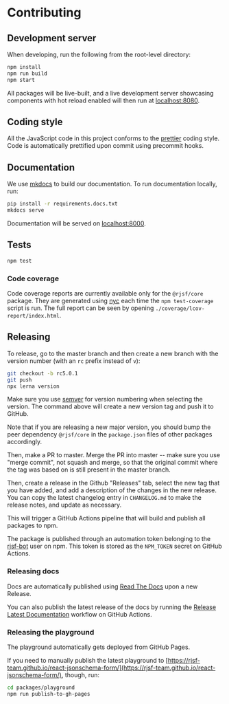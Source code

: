 # Contributing

## Development server

When developing, run the following from the root-level directory:

```bash
npm install
npm run build
npm start
```

All packages will be live-built, and a live development server showcasing components with hot reload enabled will then run at [localhost:8080](http://localhost:8080).

## Coding style

All the JavaScript code in this project conforms to the [prettier](https://github.com/prettier/prettier) coding style. Code is automatically prettified upon commit using precommit hooks.

## Documentation

We use [mkdocs](https://www.mkdocs.org/) to build our documentation. To run documentation locally, run:

```bash
pip install -r requirements.docs.txt
mkdocs serve
```

Documentation will be served on [localhost:8000](http://localhost:8000).

## Tests

```bash
npm test
```

### Code coverage

Code coverage reports are currently available only for the `@rjsf/core` package. They are generated using [nyc](https://github.com/istanbuljs/nyc) each time the `npm test-coverage` script is run.
The full report can be seen by opening `./coverage/lcov-report/index.html`.


## Releasing

To release, go to the master branch and then create a new branch with the version number (with an `rc` prefix instead of `v`):

```bash
git checkout -b rc5.0.1
git push
npx lerna version
```

Make sure you use [semver](https://semver.org/) for version numbering when selecting the version.
The command above will create a new version tag and push it to GitHub.

Note that if you are releasing a new major version, you should bump the peer dependency `@rjsf/core` in the `package.json` files of other packages accordingly.

Then, make a PR to master. Merge the PR into master -- make sure you use "merge commit", not squash and merge, so that
the original commit where the tag was based on is still present in the master branch.

Then, create a release in the Github "Releases" tab, select the new tag that you have added,
and add a description of the changes in the new release. You can copy
the latest changelog entry in `CHANGELOG.md` to make the release notes, and update as necessary.

This will trigger a GitHub Actions pipeline that will build and publish all packages to npm.

The package is published through an automation token belonging to the
[rjsf-bot](https://www.npmjs.com/~rjsf-bot) user on npm. This token
is stored as the `NPM_TOKEN` secret on GitHub Actions.

### Releasing docs

Docs are automatically published using [Read The Docs](https://readthedocs.org/) upon a new Release.

You can also publish the latest release of the docs by running the [Release Latest Documentation](https://docs.github.com/en/actions/managing-workflow-runs/manually-running-a-workflow#running-a-workflow) workflow on GitHub Actions.

### Releasing the playground

The playground automatically gets deployed from GitHub Pages.

If you need to manually publish the latest playground to [https://rjsf-team.github.io/react-jsonschema-form/](https://rjsf-team.github.io/react-jsonschema-form/), though, run:

```bash
cd packages/playground
npm run publish-to-gh-pages
```
